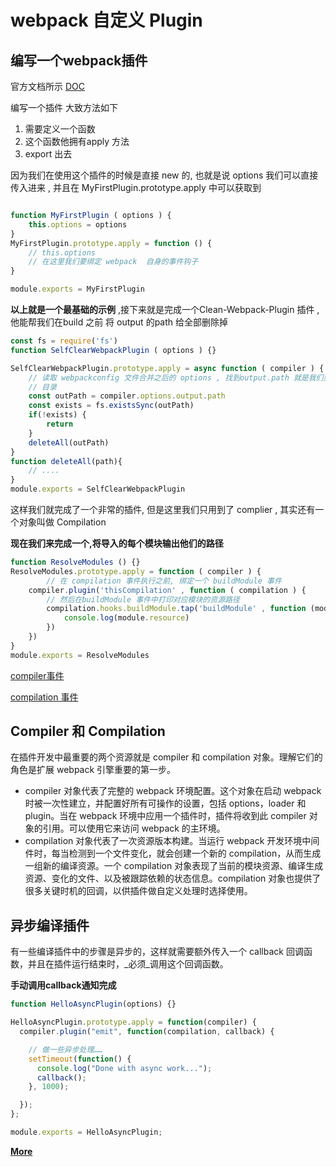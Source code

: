 
# webpack 自定义 Plugin

## 编写一个webpack插件
官方文档所示 [DOC](https://www.webpackjs.com/contribute/writing-a-plugin/)

编写一个插件 大致方法如下 
1. 需要定义一个函数 
2. 这个函数他拥有apply 方法
3. export 出去 

因为我们在使用这个插件的时候是直接 new 的, 也就是说 options 我们可以直接传入进来 , 并且在 
MyFirstPlugin.prototype.apply 中可以获取到 

```js

function MyFirstPlugin ( options ) {         
    this.options = options 
}
MyFirstPlugin.prototype.apply = function () {
    // this.options 
    // 在这里我们要绑定 webpack  自身的事件钩子 
}

module.exports = MyFirstPlugin 
```

**以上就是一个最基础的示例** ,接下来就是完成一个Clean-Webpack-Plugin 插件 , 他能帮我们在build 之前
将 output 的path 给全部删除掉 

```js
const fs = require('fs')
function SelfClearWebpackPlugin ( options ) {}

SelfClearWebpackPlugin.prototype.apply = async function ( compiler ) {
    // 读取 webpackconfig 文件合并之后的 options , 找到output.path 就是我们要删除的
    // 目录
    const outPath = compiler.options.output.path
    const exists = fs.existsSync(outPath)
    if(!exists) {
        return
    }
    deleteAll(outPath)
}
function deleteAll(path){
    // .... 
}
module.exports = SelfClearWebpackPlugin
```

这样我们就完成了一个非常的插件, 但是这里我们只用到了 complier , 其实还有一个对象叫做 Compilation 

**现在我们来完成一个,将导入的每个模块输出他们的路径**

```js
function ResolveModules () {}
ResolveModules.prototype.apply = function ( compiler ) {
        // 在 compilation 事件执行之前, 绑定一个 buildModule 事件 
    compiler.plugin('thisCompilation' , function ( compilation ) {
        // 然后在buildModule 事件中打印对应模块的资源路径
        compilation.hooks.buildModule.tap('buildModule' , function (module) {
            console.log(module.resource)
        })
    })
}
module.exports = ResolveModules
```

[compiler事件](https://www.webpackjs.com/api/compiler-hooks/)
 
[compilation 事件](https://www.webpackjs.com/api/compilation-hooks/)


## Compiler 和 Compilation

在插件开发中最重要的两个资源就是 compiler 和 compilation 对象。理解它们的角色是扩展 webpack 引擎重要的第一步。
+ compiler 对象代表了完整的 webpack 环境配置。这个对象在启动 webpack 时被一次性建立，并配置好所有可操作的设置，包括 options，loader 和 plugin。当在 webpack 环境中应用一个插件时，插件将收到此 compiler 对象的引用。可以使用它来访问 webpack 的主环境。
+ compilation 对象代表了一次资源版本构建。当运行 webpack 开发环境中间件时，每当检测到一个文件变化，就会创建一个新的 compilation，从而生成一组新的编译资源。一个 compilation 对象表现了当前的模块资源、编译生成资源、变化的文件、以及被跟踪依赖的状态信息。compilation 对象也提供了很多关键时机的回调，以供插件做自定义处理时选择使用。




## 异步编译插件 
有一些编译插件中的步骤是异步的，这样就需要额外传入一个 callback 回调函数，并且在插件运行结束时，_必须_调用这个回调函数。

**手动调用callback通知完成**
```js
function HelloAsyncPlugin(options) {}

HelloAsyncPlugin.prototype.apply = function(compiler) {
  compiler.plugin("emit", function(compilation, callback) {

    // 做一些异步处理……
    setTimeout(function() {
      console.log("Done with async work...");
      callback();
    }, 1000);

  });
};

module.exports = HelloAsyncPlugin;
```



**[More](https://www.webpackjs.com/contribute/writing-a-plugin/#%E6%8F%92%E4%BB%B6%E7%9A%84%E4%B8%8D%E5%90%8C%E7%B1%BB%E5%9E%8B)**


